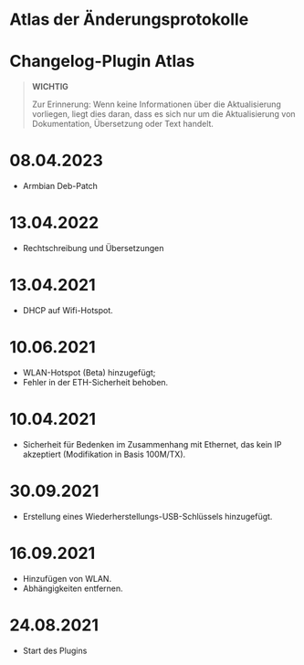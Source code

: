 # Atlas der Änderungsprotokolle

# Changelog-Plugin Atlas

>**WICHTIG**
>
>Zur Erinnerung: Wenn keine Informationen über die Aktualisierung vorliegen, liegt dies daran, dass es sich nur um die Aktualisierung von Dokumentation, Übersetzung oder Text handelt.

# 08.04.2023

- Armbian Deb-Patch 

# 13.04.2022

- Rechtschreibung und Übersetzungen

# 13.04.2021

- DHCP auf Wifi-Hotspot.

# 10.06.2021

- WLAN-Hotspot (Beta) hinzugefügt;
- Fehler in der ETH-Sicherheit behoben.

# 10.04.2021

- Sicherheit für Bedenken im Zusammenhang mit Ethernet, das kein IP akzeptiert (Modifikation in Basis 100M/TX).

# 30.09.2021

- Erstellung eines Wiederherstellungs-USB-Schlüssels hinzugefügt.

# 16.09.2021

- Hinzufügen von WLAN.
- Abhängigkeiten entfernen.

# 24.08.2021

- Start des Plugins

